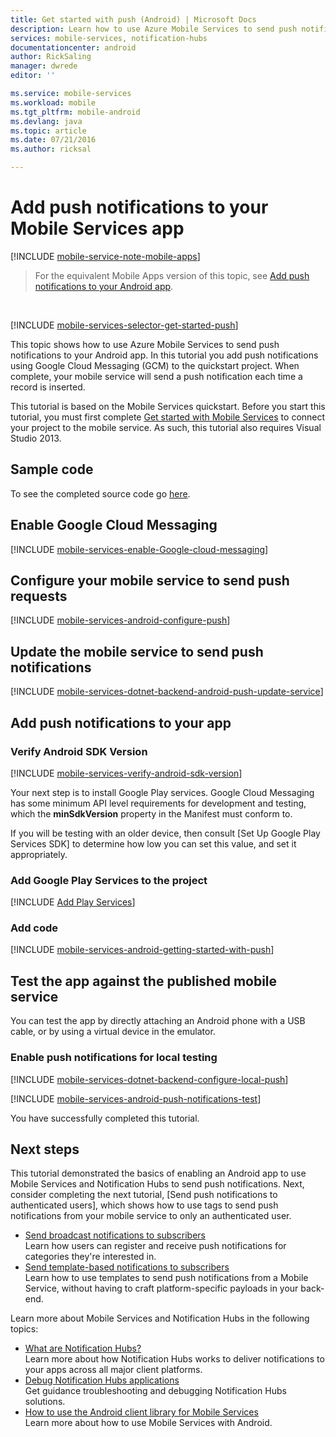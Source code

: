 ```yaml
---
title: Get started with push (Android) | Microsoft Docs
description: Learn how to use Azure Mobile Services to send push notifications to your Android .Net app.
services: mobile-services, notification-hubs
documentationcenter: android
author: RickSaling
manager: dwrede
editor: ''

ms.service: mobile-services
ms.workload: mobile
ms.tgt_pltfrm: mobile-android
ms.devlang: java
ms.topic: article
ms.date: 07/21/2016
ms.author: ricksal

---
```

# Add push notifications to your Mobile Services app
[!INCLUDE [mobile-service-note-mobile-apps](../../includes/mobile-services-note-mobile-apps.md)]

> For the equivalent Mobile Apps version of this topic, see [Add push notifications to your Android app](../app-service-mobile/app-service-mobile-android-get-started-push.md).
> 
> 

&nbsp;

[!INCLUDE [mobile-services-selector-get-started-push](../../includes/mobile-services-selector-get-started-push.md)]

This topic shows how to use Azure Mobile Services to send push notifications to your Android app. In this tutorial you add push notifications using Google Cloud Messaging (GCM) to the quickstart project. When complete, your mobile service will send a push notification each time a record is inserted.

This tutorial is based on the Mobile Services quickstart. Before you start this tutorial, you must first complete [Get started with Mobile Services] to connect your project to the mobile service. As such, this tutorial also requires Visual Studio 2013.

## Sample code
To see the completed source code go [here](https://github.com/RickSaling/mobile-services-samples/tree/push/GettingStartedWithPush).

## Enable Google Cloud Messaging
[!INCLUDE [mobile-services-enable-Google-cloud-messaging](../../includes/mobile-services-enable-google-cloud-messaging.md)]

## Configure your mobile service to send push requests
[!INCLUDE [mobile-services-android-configure-push](../../includes/mobile-services-android-configure-push.md)]

## Update the mobile service to send push notifications
[!INCLUDE [mobile-services-dotnet-backend-android-push-update-service](../../includes/mobile-services-dotnet-backend-android-push-update-service.md)]

## Add push notifications to your app
### Verify Android SDK Version
[!INCLUDE [mobile-services-verify-android-sdk-version](../../includes/mobile-services-verify-android-sdk-version.md)]

Your next step is to install Google Play services. Google Cloud Messaging has some minimum API level requirements for development and testing, which the **minSdkVersion** property in the Manifest must conform to.

If you will be testing with an older device, then consult [Set Up Google Play Services SDK] to determine how low you can set this value, and set it appropriately.

### Add Google Play Services to the project
[!INCLUDE [Add Play Services](../../includes/mobile-services-add-google-play-services.md)]

### Add code
[!INCLUDE [mobile-services-android-getting-started-with-push](../../includes/mobile-services-android-getting-started-with-push.md)]

## Test the app against the published mobile service
You can test the app by directly attaching an Android phone with a USB cable, or by using a virtual device in the emulator.

### Enable push notifications for local testing
[!INCLUDE [mobile-services-dotnet-backend-configure-local-push](../../includes/mobile-services-dotnet-backend-configure-local-push.md)]

[!INCLUDE [mobile-services-android-push-notifications-test](../../includes/mobile-services-android-push-notifications-test.md)]

You have successfully completed this tutorial.

## Next steps
This tutorial demonstrated the basics of enabling an Android app to use Mobile Services and Notification Hubs to send push notifications. Next, consider completing the next tutorial, [Send push notifications to authenticated users], which shows how to use tags to send push notifications from your mobile service to only an authenticated user.

* [Send broadcast notifications to subscribers]
    <br/>Learn how users can register and receive push notifications for categories they're interested in.
* [Send template-based notifications to subscribers]
    <br/>Learn how to use templates to send push notifications from a Mobile Service, without having to craft platform-specific payloads in your back-end.

Learn more about Mobile Services and Notification Hubs in the following topics:

* [What are Notification Hubs?]
  <br/>Learn more about how Notification Hubs works to deliver notifications to your apps across all major client platforms.
* [Debug Notification Hubs applications](http://go.microsoft.com/fwlink/p/?linkid=386630)
  </br>Get guidance troubleshooting and debugging Notification Hubs solutions.
* [How to use the Android client library for Mobile Services]
  <br/>Learn more about how to use Mobile Services with Android.

<!-- Anchors. -->

[Create a new mobile service]: #create-service
[Download the service locally]: #download-the-service-locally
[Test the mobile service]: #test-the-service
[Download the GetStartedWithData project]: #download-app
[Update the app to use the mobile service for data access]: #update-app
[Test the Android App against the service hosted locally]: #test-locally-hosted
[Publish the mobile service to Azure]: #publish-mobile-service
[Test the Android App against the service hosted in Azure]: #test-azure-hosted
[Test the app against the published mobile service]: #test-app
[Next Steps]:#next-steps

<!-- Images. -->

<!-- URLs. -->
[Get started with push notifications (Eclipse)]: mobile-services-dotnet-backend-android-get-started-push-ec.md
[Get started with Mobile Services]: mobile-services-dotnet-backend-android-get-started.md
[Mobile Services SDK]: http://go.microsoft.com/fwlink/p/?LinkId=257545

[How to use the Android client library for Mobile Services]: mobile-services-android-how-to-use-client-library.md

[What are Notification Hubs?]: ../notification-hubs-overview.md
[Send broadcast notifications to subscribers]: ../notification-hubs-windows-store-dotnet-send-breaking-news.md
[Send template-based notifications to subscribers]: ../notification-hubs-windows-store-dotnet-xplat-localized-wns-push-notification.md
